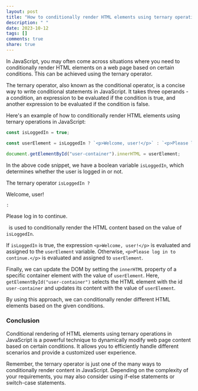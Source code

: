 ```yaml
---
layout: post
title: "How to conditionally render HTML elements using ternary operations in JavaScript?"
description: " "
date: 2023-10-12
tags: []
comments: true
share: true
---
```


In JavaScript, you may often come across situations where you need to conditionally render HTML elements on a web page based on certain conditions. This can be achieved using the ternary operator.

The ternary operator, also known as the conditional operator, is a concise way to write conditional statements in JavaScript. It takes three operands - a condition, an expression to be evaluated if the condition is true, and another expression to be evaluated if the condition is false.

Here's an example of how to conditionally render HTML elements using ternary operations in JavaScript:

```javascript
const isLoggedIn = true;

const userElement = isLoggedIn ? `<p>Welcome, user!</p>` : `<p>Please log in to continue.</p>`;

document.getElementById("user-container").innerHTML = userElement;
```

In the above code snippet, we have a boolean variable `isLoggedIn`, which determines whether the user is logged in or not. 

The ternary operator `isLoggedIn ? `<p>Welcome, user!</p>` : `<p>Please log in to continue.</p>` ` is used to conditionally render the HTML content based on the value of `isLoggedIn`. 

If `isLoggedIn` is true, the expression `<p>Welcome, user!</p>` is evaluated and assigned to the `userElement` variable. Otherwise, `<p>Please log in to continue.</p>` is evaluated and assigned to `userElement`.

Finally, we can update the DOM by setting the `innerHTML` property of a specific container element with the value of `userElement`. Here, `getElementById("user-container")` selects the HTML element with the id `user-container` and updates its content with the value of `userElement`.

By using this approach, we can conditionally render different HTML elements based on the given conditions.

### Conclusion

Conditional rendering of HTML elements using ternary operations in JavaScript is a powerful technique to dynamically modify web page content based on certain conditions. It allows you to efficiently handle different scenarios and provide a customized user experience.

Remember, the ternary operator is just one of the many ways to conditionally render content in JavaScript. Depending on the complexity of your requirements, you may also consider using if-else statements or switch-case statements.